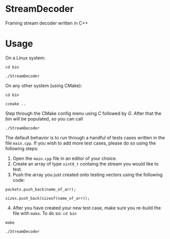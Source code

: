 # StreamDecoder
Framing stream decoder written in C++

# Usage
On a Linux system:

  ```cd bin```
  
  ```./StreamDecoder```

On any other system (using CMake):

  ```cd bin```
  
  ```ccmake ..```

Step through the CMake config menu using *C* followed by *G*. After that the *bin* will be populated, so you can call 

  ```./StreamDecoder```

The default behavior is to run through a handful of tests cases written in the file ```main.cpp```. If you wish to add more test cases, please do so using the following steps:

1. Open the ```main.cpp``` file in an editor of your choice.
2. Create an array of type ```uint8_t``` containg the stream you would like to test.
3. Push the array you just created onto testing vectors using the following code:

```packets.push_back(name_of_arr);```
  
```sizes.push_back(sizeof(name_of_arr));```
  
4. After you have created your new test case, make sure you re-build the file with ```make```. To do so:
```cd bin```
  
```make```
  
```./StreamDecoder```

